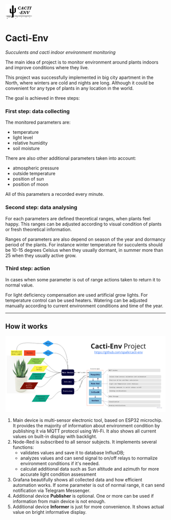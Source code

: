 ![Cacti-Env Logo](devices/main-device/static/cacti-env-welcome-bitmap.bmp)

Cacti-Env 
=========
_Succulents and cacti indoor environment monitoring_

The main idea of project is to monitor environment around plants indoors and improve conditions where they live.

This project was successfully implemented in big city apartment in the North, where winters are cold and nights are long. Although it could be convenient for any type of plants in any location in the world.   

The goal is achieved in three steps: 
 

### First step: data collecting

The monitored parameters are:
- temperature
- light level
- relative humidity
- soil moisture

There are also other additional parameters taken into account:
- atmospheric pressure
- outside temperature
- position of sun 
- position of moon
   
All of this parameters a recorded every minute. 


### Second step: data analysing

For each parameters are defined theoretical ranges, when plants feel happy. This ranges can be adjusted according to visual condition of plants or fresh theoretical information.

Ranges of parameters are also depend on season of the year and dormancy period of the plants. For instance winter temperature for succulents should be 10-15 degrees Celsius when they usually dormant, in summer more than 25 when they usually active grow. 

### Third step: action

In cases when some parameter is out of range actions taken to return it to normal value. 

For light deficiency compensation are used artificial grow lights. For temperature control can be used heaters. Watering can be adjusted manually according to current environment conditions and time of the year. 

------

## How it works 
![Cacti-Env Main Scheme](static/cacti-env_main_scheme.jpg)

1. Main device is multi-sensor electronic tool, based on ESP32 microchip. It provides the majority of information about environment condition by publishing it via MQTT protocol using Wi-Fi. It also shows all current values on built-in display with backlight. 
2. Node-Red is subscribed to all sensor subjects. It implements several functions:
    - validates values and save it to database InfluxDB;
    - analyzes values and can send signal to on/off relays to normalize environment conditions if it's needed.
    - calculat additional data such as Sun altitude and azimuth for more accurate light condition assessment   
3. Grafana beautifully shows all collected data and how efficient automation works.  If some parameter is out of normal range, it can send notification via Telegram Messenger.
4. Additional device **Publisher** is optional. One or more can be used if information from main device is not enough.  
5. Additional device **Informer** is just for more convenience. It shows actual value on bright informative display. 
   